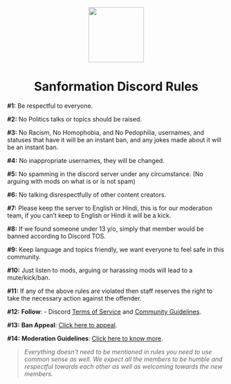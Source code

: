 <div align="center">
    <img src="https://images-ext-1.discordapp.net/external/NNXLtsrxPOtfeW8S7zeD69XPWI0EqNtkPfZqo45HDQA/%3Fsize%3D4096/https/cdn.discordapp.com/icons/923614434671329340/5f34e374b3800f67bbd72eeb46bd732b.png?format=webp&quality=lossless&width=482&height=482" width="128px" style="max-width:100%;">
    <h1>Sanformation Discord Rules</h1>
</div>

**#1:** Be respectful to everyone.

**#2:** No Politics talks or topics should be raised.

**#3:** No Racism, No Homophobia, and No Pedophilia, usernames, and statuses that have it will be an instant ban, and any jokes made about it will be an instant ban.

**#4:** No inappropriate usernames, they will be changed.

**#5:** No spamming in the discord server under any circumstance. 
(No arguing with mods on what is or is not spam)

**#6:** No talking disrespectfully of other content creators.

**#7:** Please keep the server to English or Hindi, this is for our moderation team, if you can’t keep to English or Hindi it will be a kick.

**#8:** If we found someone under 13 y/o, simply that member would be banned according to Discord TOS.

**#9:** Keep language and topics friendly, we want everyone to feel safe in this community.

**#10:** Just listen to mods, arguing or harassing mods will lead to a mute/kick/ban.
 
**#11:** If any of the above rules are violated then staff reserves the right to take the necessary action against the offender.

**#12:** **Follow**: - Discord [Terms of Service](https://dis.gd/tos) and [Community Guidelines](https://dis.gd/guidelines).
 
**#13:** **Ban Appeal**: [Click here to appeal](http://bit.ly/BANappealSanformation).
 
**#14:** **Moderation Guidelines**: [Click here to know more](http://bit.ly/MODactionSanformation).

> *Everything doesn't need to be mentioned in rules you need to use common sense as well. We expect all the members to be humble and respectful towards each other as well as welcoming towards the new members.*
